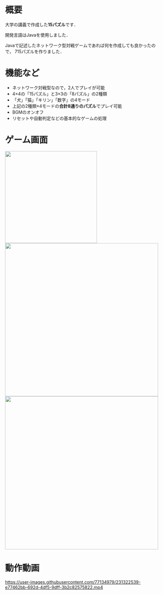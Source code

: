 # 概要
大学の講義で作成した**15パズル**です．

開発言語はJavaを使用しました．

Javaで記述したネットワーク型対戦ゲームであれば何を作成しても良かったので，
715パズルを作りました．

# 機能など
- ネットワーク対戦型なので，2人でプレイが可能
- 4×4の「15パズル」と3×3の「8パズル」の2種類
- 「犬」「猫」「キリン」「数字」の4モード
- 上記の2種類×4モードの**合計8通りのパズル**でプレイ可能
- BGMのオンオフ
- リセットや自動判定などの基本的なゲームの処理

# ゲーム画面

<img src="https://user-images.githubusercontent.com/77134979/230759621-c3322376-bdb4-4da1-8661-80aedbb23213.png" width=300>
<img src="https://user-images.githubusercontent.com/77134979/230759626-1a2aee2e-1991-4371-b9ac-890425e8c619.png" width=500>
<img src="https://user-images.githubusercontent.com/77134979/230759635-c9a4ea6f-5c60-4288-bccd-813b9a9c2242.png" width=500>

# 動作動画

https://user-images.githubusercontent.com/77134979/231322539-e77462bb-692d-4df5-9dff-3b2c82575822.mp4


